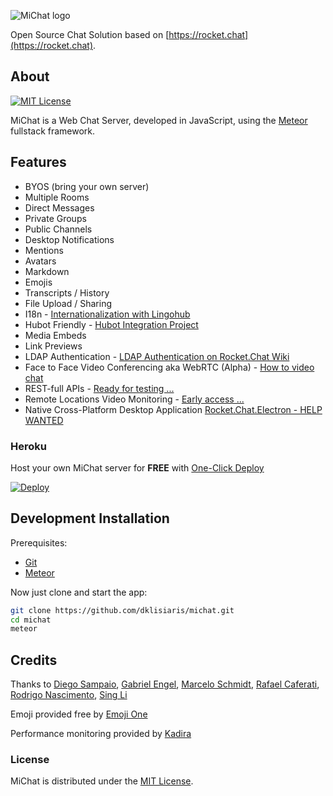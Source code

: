 ![MiChat logo](https://dl.dropboxusercontent.com/u/4888041/michat-full-blue-sm.png)

Open Source Chat Solution based on [https://rocket.chat](https://rocket.chat).


## About

[![MIT License](http://img.shields.io/badge/license-MIT-blue.svg?style=flat)](https://raw.githubusercontent.com/dklisiaris/michat/development/LICENSE)

MiChat is a Web Chat Server, developed in JavaScript, using the [Meteor](https://www.meteor.com/install) fullstack framework.

## Features

- BYOS (bring your own server)
- Multiple Rooms
- Direct Messages
- Private Groups
- Public Channels
- Desktop Notifications
- Mentions
- Avatars
- Markdown
- Emojis
- Transcripts / History
- File Upload / Sharing
- I18n - [Internationalization with Lingohub](https://translate.lingohub.com/engelgabriel/rocket-dot-chat/dashboard)
- Hubot Friendly - [Hubot Integration Project](https://github.com/RocketChat/hubot-rocketchat)
- Media Embeds
- Link Previews
- LDAP Authentication - [LDAP Authentication on Rocket.Chat Wiki](https://github.com/RocketChat/Rocket.Chat/wiki/LDAP-Authentication)
- Face to Face Video Conferencing aka WebRTC (Alpha) - [How to video chat](https://github.com/RocketChat/Rocket.Chat/wiki/Using-Face-to-face-video-conference-%28aka-webrtc%29)
- REST-full APIs - [Ready for testing ...](https://github.com/RocketChat/Rocket.Chat/wiki/REST-full-APIs)
- Remote Locations Video Monitoring - [Early access ...](https://github.com/RocketChat/Rocket.Chat/wiki/Remote-Video-Monitoring)
- Native Cross-Platform Desktop Application [Rocket.Chat.Electron - HELP WANTED](https://github.com/RocketChat/Rocket.Chat.Electron/releases)

### Heroku

Host your own MiChat server for **FREE** with [One-Click Deploy](https://heroku.com/deploy?template=https://github.com/dklisiaris/michat/tree/development)

[![Deploy](https://www.herokucdn.com/deploy/button.png)](https://heroku.com/deploy?template=https://github.com/dklisiaris/michat/tree/development)

## Development Installation

Prerequisites:

* [Git](http://git-scm.com/book/en/v2/Getting-Started-Installing-Git)
* [Meteor](https://www.meteor.com/install)

Now just clone and start the app:

```sh
git clone https://github.com/dklisiaris/michat.git
cd michat
meteor
```

## Credits

Thanks to
[Diego Sampaio](https://github.com/sampaiodiego),
[Gabriel Engel](https://github.com/engelgabriel),
[Marcelo Schmidt](https://github.com/marceloschmidt),
[Rafael Caferati](https://github.com/rcaferati),
[Rodrigo Nascimento](https://github.com/rodrigok),
[Sing Li](https://github.com/Sing-Li)

Emoji provided free by [Emoji One](http://emojione.com)

Performance monitoring provided by [Kadira](https://kadira.io/)

### License

MiChat is distributed under the [MIT License](http://opensource.org/licenses/MIT).

